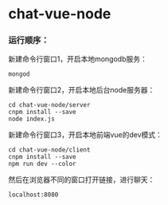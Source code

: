 # chat-vue-node### 运行顺序：新建命令行窗口1，开启本地mongodb服务：```mongod```新建命令行窗口2，开启本地后台node服务器：```cd chat-vue-node/servercnpm install --savenode index.js```新建命令行窗口3，开启本地前端vue的dev模式：```cd chat-vue-node/clientcnpm install --savenpm run dev --color```然后在浏览器不同的窗口打开链接，进行聊天：```localhost:8080```